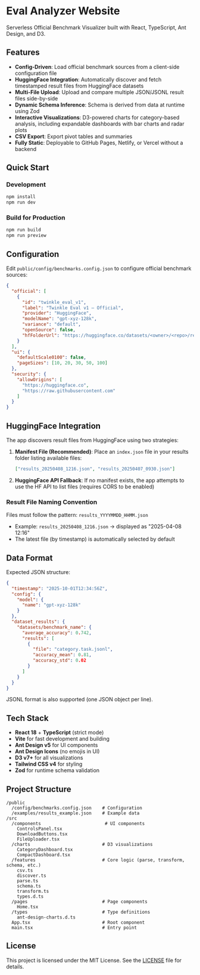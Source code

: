 # Eval Analyzer Website

Serverless Official Benchmark Visualizer built with React, TypeScript, Ant Design, and D3.

## Features

- **Config-Driven**: Load official benchmark sources from a client-side configuration file
- **HuggingFace Integration**: Automatically discover and fetch timestamped result files from HuggingFace datasets
- **Multi-File Upload**: Upload and compare multiple JSON/JSONL result files side-by-side
- **Dynamic Schema Inference**: Schema is derived from data at runtime using Zod
- **Interactive Visualizations**: D3-powered charts for category-based analysis, including expandable dashboards with bar charts and radar plots
- **CSV Export**: Export pivot tables and summaries
- **Fully Static**: Deployable to GitHub Pages, Netlify, or Vercel without a backend

## Quick Start

### Development

```bash
npm install
npm run dev
```

### Build for Production

```bash
npm run build
npm run preview
```

## Configuration

Edit `public/config/benchmarks.config.json` to configure official benchmark sources:

```json
{
  "official": [
    {
      "id": "twinkle_eval_v1",
      "label": "Twinkle Eval v1 — Official",
      "provider": "HuggingFace",
      "modelName": "gpt-xyz-128k",
      "variance": "default",
      "openSource": false,
      "hfFolderUrl": "https://huggingface.co/datasets/<owner>/<repo>/resolve/main/results/"
    }
  ],
  "ui": {
    "defaultScale0100": false,
    "pageSizes": [10, 20, 30, 50, 100]
  },
  "security": {
    "allowOrigins": [
      "https://huggingface.co",
      "https://raw.githubusercontent.com"
    ]
  }
}
```

## HuggingFace Integration

The app discovers result files from HuggingFace using two strategies:

1. **Manifest File (Recommended)**: Place an `index.json` file in your results folder listing available files:

   ```json
   ["results_20250408_1216.json", "results_20250407_0930.json"]
   ```

2. **HuggingFace API Fallback**: If no manifest exists, the app attempts to use the HF API to list files (requires CORS to be enabled)

### Result File Naming Convention

Files must follow the pattern: `results_YYYYMMDD_HHMM.json`

- Example: `results_20250408_1216.json` → displayed as "2025-04-08 12:16"
- The latest file (by timestamp) is automatically selected by default

## Data Format

Expected JSON structure:

```json
{
  "timestamp": "2025-10-01T12:34:56Z",
  "config": {
    "model": {
      "name": "gpt-xyz-128k"
    }
  },
  "dataset_results": {
    "datasets/benchmark_name": {
      "average_accuracy": 0.742,
      "results": [
        {
          "file": "category.task.jsonl",
          "accuracy_mean": 0.81,
          "accuracy_std": 0.02
        }
      ]
    }
  }
}
```

JSONL format is also supported (one JSON object per line).

## Tech Stack

- **React 18** + **TypeScript** (strict mode)
- **Vite** for fast development and building
- **Ant Design v5** for UI components
- **Ant Design Icons** (no emojis in UI)
- **D3 v7+** for all visualizations
- **Tailwind CSS v4** for styling
- **Zod** for runtime schema validation

## Project Structure

```
/public
  /config/benchmarks.config.json    # Configuration
  /examples/results_example.json    # Example data
/src
  /components                        # UI components
    ControlsPanel.tsx
    DownloadButtons.tsx
    FileUploader.tsx
  /charts                           # D3 visualizations
    CategoryDashboard.tsx
    CompactDashboard.tsx
  /features                         # Core logic (parse, transform, schema, etc.)
    csv.ts
    discover.ts
    parse.ts
    schema.ts
    transform.ts
    types.d.ts
  /pages                            # Page components
    Home.tsx
  /types                            # Type definitions
    ant-design-charts.d.ts
  App.tsx                           # Root component
  main.tsx                          # Entry point
```

## License

This project is licensed under the MIT License. See the [LICENSE](LICENSE) file for details.
